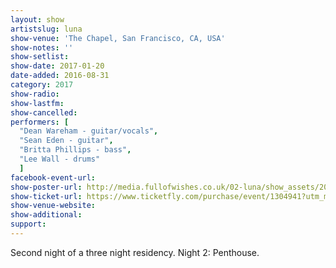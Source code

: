 ```yaml
---
layout: show
artistslug: luna
show-venue: 'The Chapel, San Francisco, CA, USA'
show-notes: ''
show-setlist: 
show-date: 2017-01-20
date-added: 2016-08-31
category: 2017
show-radio: 
show-lastfm: 
show-cancelled: 
performers: [
  "Dean Wareham - guitar/vocals",
  "Sean Eden - guitar",
  "Britta Phillips - bass",
  "Lee Wall - drums"
  ]
facebook-event-url: 
show-poster-url: http://media.fullofwishes.co.uk/02-luna/show_assets/2017-01/2017-01-luna-chapel-sf-poster.jpg
show-ticket-url: https://www.ticketfly.com/purchase/event/1304941?utm_medium=bks
show-venue-website: 
show-additional: 
support:
---
```

Second night of a three night residency. Night 2: Penthouse.